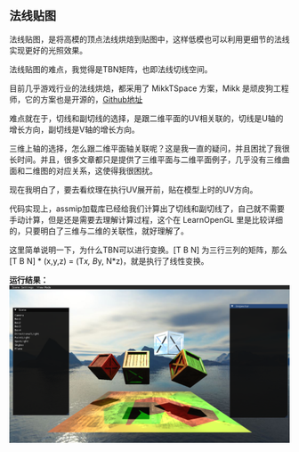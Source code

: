 ## 法线贴图

法线贴图，是将高模的顶点法线烘焙到贴图中，这样低模也可以利用更细节的法线实现更好的光照效果。

法线贴图的难点，我觉得是TBN矩阵，也即法线切线空间。

目前几乎游戏行业的法线烘焙，都采用了 MikkTSpace 方案，Mikk 是顽皮狗工程师，它的方案也是开源的，[Github地址](https://github.com/mmikk/MikkTSpace)

难点就在于，切线和副切线的选择，是跟二维平面的UV相关联的，切线是U轴的增长方向，副切线是V轴的增长方向。

三维上轴的选择，怎么跟二维平面轴关联呢？这是我一直的疑问，并且困扰了我很长时间。并且，很多文章都只是提供了三维平面与二维平面例子，几乎没有三维曲面和二维图的对应关系，这使得我很困扰。

现在我明白了，要去看纹理在执行UV展开前，贴在模型上时的UV方向。

代码实现上，assmip加载库已经给我们计算出了切线和副切线了，自己就不需要手动计算，但是还是需要去理解计算过程，这个在 LearnOpenGL 里是比较详细的，只要明白了三维与二维的关联性，就好理解了。

这里简单说明一下，为什么TBN可以进行变换。[T B N] 为三行三列的矩阵，那么 [T B N] * (x,y,z) = (T*x, B*y, N*z)，就是执行了线性变换。


**运行结果：**
![](../Versions/Assets/v0.14_result.png)